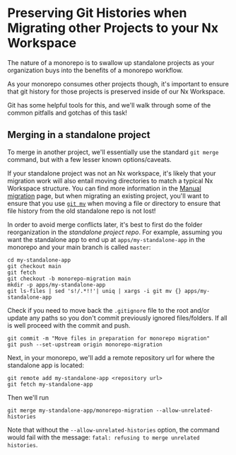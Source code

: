 # Preserving Git Histories when Migrating other Projects to your Nx Workspace

The nature of a monorepo is to swallow up standalone projects as your organization buys into the benefits of a monorepo workflow.

As your monorepo consumes other projects though, it's important to ensure that git history for those projects is preserved inside of our Nx Workspace.

Git has some helpful tools for this, and we'll walk through some of the common pitfalls and gotchas of this task!

## Merging in a standalone project

To merge in another project, we'll essentially use the standard `git merge` command, but with a few lesser known options/caveats.

If your standalone project was not an Nx workspace, it's likely that your migration work will also entail moving directories to match a typical Nx Workspace structure. You can find more information in the [Manual migration](/recipes/adopting-nx/manual) page, but when migrating an existing project, you'll want to ensure that you use [`git mv`](https://git-scm.com/docs/git-mv) when moving a file or directory to ensure that file history from the old standalone repo is not lost!

In order to avoid merge conflicts later, it's best to first do the folder reorganization in the _standalone project repo_. For example, assuming you want the standalone app to end up at `apps/my-standalone-app` in the monorepo and your main branch is called `master`:

```shell
cd my-standalone-app
git checkout main
git fetch
git checkout -b monorepo-migration main
mkdir -p apps/my-standalone-app
git ls-files | sed 's!/.*!!'| uniq | xargs -i git mv {} apps/my-standalone-app
```
Check if you need to move back the `.gitignore` file to the root and/or update any paths so you don't commit previously ignored files/folders.
If all is well proceed with the commit and push.

```shell
git commit -m "Move files in preparation for monorepo migration"
git push --set-upstream origin monorepo-migration
```

Next, in your monorepo, we'll add a remote repository url for where the standalone app is located:

```shell
git remote add my-standalone-app <repository url>
git fetch my-standalone-app
```

Then we'll run

```shell
git merge my-standalone-app/monorepo-migration --allow-unrelated-histories
```

Note that without the `--allow-unrelated-histories` option, the command would fail with the message: `fatal: refusing to merge unrelated histories`.
